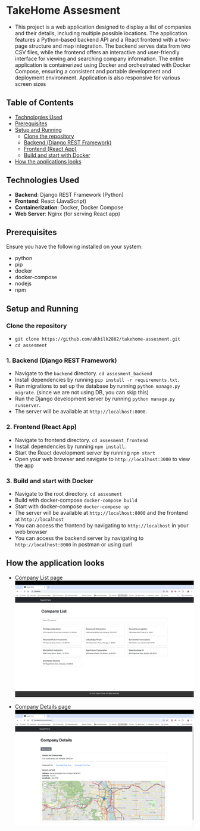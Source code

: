 # TakeHome Assesment

- This project is a web application designed to display a list of companies and their details, including multiple possible locations. The application features a Python-based backend API and a React frontend with a two-page structure and map integration. The backend serves data from two CSV files, while the frontend offers an interactive and user-friendly interface for viewing and searching company information. The entire application is containerized using Docker and orchestrated with Docker Compose, ensuring a consistent and portable development and deployment environment. Application is also responsive for various screen sizes

## Table of Contents

- [Technologies Used](#technologies-used)
- [Prerequisites](#prerequisites)
- [Setup and Running](#setup-and-running)
  - [Clone the repository](#clone-the-repository)
  - [Backend (Django REST Framework)](#1-backend-django-rest-framework)
  - [Frontend (React App)](#2-frontend-react-app)
  - [Build and start with Docker](#3-build-and-start-with-docker)
- [How the applications looks](#how-the-applications-looks)

## Technologies Used

- **Backend**: Django REST Framework (Python)
- **Frontend**: React (JavaScript)
- **Containerization**: Docker, Docker Compose
- **Web Server**: Nginx (for serving React app)

## Prerequisites

Ensure you have the following installed on your system:

- python
- pip
- docker
- docker-compose
- nodejs
- npm

## Setup and Running

### Clone the repository

- `git clone https://github.com/akhilk2802/takehome-assesment.git`
- `cd assesment`

### 1. Backend (Django REST Framework)

- Navigate to the `backend` directory.
  `cd assesment_backend`
- Install dependencies by running `pip install -r requirements.txt`.
- Run migrations to set up the database by running `python manage.py migrate`. (since we are not using DB, you can skip this)
- Run the Django development server by running `python manage.py runserver`.
- The server will be available at `http://localhost:8000`.

### 2. Frontend (React App)

- Navigate to frontend directory.
  `cd assesment_frontend`
- Install dependencies by running `npm install`.
- Start the React development server by running `npm start`
- Open your web browser and navigate to `http://localhost:3000` to view the app

### 3. Build and start with Docker

- Navigate to the root directory.
  `cd assesment`
- Build with docker-compose
  `docker-compose build`
- Start with docker-compose
  `docker-compose up`
- The server will be available at `http://localhost:8000` and the frontend at `http://localhost`
- You can access the frontend by navigating to `http://localhost` in your web browser
- You can access the backend server by navigating to `http://localhost:8000` in postman or using curl

## How the application looks

- Company List page
  ![company list](./images/companyList.jpg)

- Company Details page
  ![company Details](./images//companyDetails.jpg)
